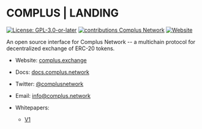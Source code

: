 # COMPLUS | LANDING

[![License: GPL-3.0-or-later](https://img.shields.io/badge/License-MIT-green.svg)](https://github.com/complusnetwork/landing/blob/master/LICENSE) [![contributions Complus Network](https://img.shields.io/badge/contributions-welcome-brightgreen.svg?style=flat)](https://github.com/complusnetwork/landing/issues) [![Website](https://img.shields.io/website-up-down-green-red/https/shields.io.svg?label=website)](https://complus.exchange)

An open source interface for Complus Network -- a multichain protocol for decentralized exchange of ERC-20 tokens.

- Website: [complus.exchange](https://complus.exchange/)
- Docs: [docs.complus.network](https://docs.complus.network/)
- Twitter: [@complusnetwork](https://twitter.com/complusnetwork)
- Email: [info@complus.network](mailto:info@complus.network)

- Whitepapers:
  - [V1](https://complus.exchange/litepaper.pdf)
